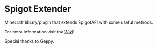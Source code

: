 # Spigot Extender

Minecraft library/plugin that extends SpigotAPI with some useful methods.

For more information visit the [Wiki](https://github.com/KingHector/SpigotExtender/wiki)!

Special thanks to Geppy.
